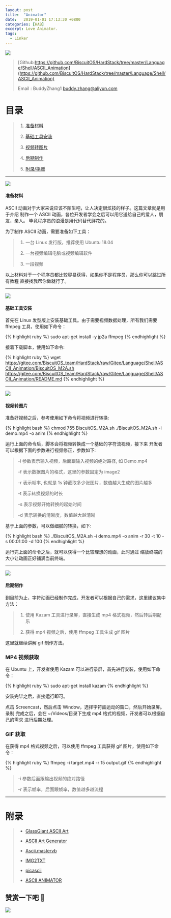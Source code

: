 ```yaml
---
layout: post
title:  "Animator"
date:   2019-01-01 17:13:30 +0800
categories: [HAB]
excerpt: Love Animator.
tags:
  - Linker
---
```


![](/assets/PDB/BiscuitOS/kernel/IND00000L0.PNG)

> [Github:https://github.com/BiscuitOS/HardStack/tree/master/Language/Shell/ASCII_Animation](https://github.com/BiscuitOS/HardStack/tree/master/Language/Shell/ASCII_Animation)
>
> Email : BuddyZhang1 [<buddy.zhang@aliyun.com>](buddy.zhang@aliyun.com)


# 目录

> 1. [准备材料](#准备材料)
>
> 2. [基础工具安装](#基础工具安装)
>
> 3. [视频转图片](#A)
>
> 4. [后期制作](#后期制作)
>
> 5. [附录/捐赠](#附录)

-------------------------------------------

<span id="准备材料"></span>

![](/assets/PDB/BiscuitOS/kernel/IND00000P.jpg)

#### 准备材料

ASCII 动画对于大家来说应该不陌生吧，让人决定很炫技的样子。这篇文章就是用于介绍
制作一个 ASCII 动画，各位开发者学会之后可以用它送给自己的爱人，朋友，亲人。
毕竟程序员的浪漫是用代码替代鲜花的。

为了制作 ASCII 动画，需要准备如下工具：

> 1. 一台 Linux 发行版，推荐使用 Ubuntu 18.04
>
> 2. 一台视频编辑电脑或视频编辑软件
>
> 3. 一段视频

以上材料对于一个程序员都比较容易获得，如果你不是程序员，那么你可以跳过所有教程
直接找我帮你做就行了。

-------------------------------------------------------------------

<span id="基础工具安装"></span>

![](/assets/PDB/BiscuitOS/kernel/IND00000T.jpg)

#### 基础工具安装

首先在 Linux 发型版上安装基础工具。由于需要视频数据处理，所有我们需要 ffmpeg 
工具，使用如下命令：

{% highlight ruby %}
sudo apt-get install -y jp2a ffmpeg
{% endhighlight %}

接着下载脚本，使用如下命令:

{% highlight ruby %}
wget https://gitee.com/BiscuitOS_team/HardStack/raw/Gitee/Language/Shell/ASCII_Animation/BiscuitOS_M2A.sh
https://gitee.com/BiscuitOS_team/HardStack/raw/Gitee/Language/Shell/ASCII_Animation/README.md
{% endhighlight %}

---------------------------------------------------------

<span id="A"></span>

![](/assets/PDB/BiscuitOS/kernel/IND00000I.jpg)

#### 视频转图片

准备好视频之后，参考使用如下命令将视频进行转换:

{% highlight bash %}
chmod 755 BiscuitOS_M2A.sh
./BiscuitOS_M2A.sh -i demo.mp4 -o anim
{% endhighlight %}

运行上面的命令后，脚本会将视频转换成一个基础的字符流视频，接下来
开发者可以根据下面的参数进行视频修正，参数如下:

> -i 参数表示输入视频，后面跟输入视频的绝对路径, 如 Demo.mp4
>
> -f 表示数据图片的格式，这里的参数固定为 image2
>
> -r 表示帧率, 也就是 1s 钟截取多少张图片，数值越大生成的图片越多
>
> -t 表示转换视频的时长
>
> -s 表示视频开始转换的起始时间
>
> -d 表示转换的清晰度，数值越大越清晰

基于上面的参数，可以做细腻的转换，如下:

{% highlight bash %}
./BiscuitOS_M2A.sh -i demo.mp4 -o anim -r 30 -t 10 -s 00:01:00 -d 100
{% endhighlight %}

运行完上面的命令之后，就可以获得一个比较理想的动画，此时通过
缩放终端的大小让动画正好铺满当前终端。

-----------------------------------------------------------

<span id="后期制作"></span>

![](/assets/PDB/BiscuitOS/kernel/IND00000G.jpg)

#### 后期制作

到目前为止，字符动画已经制作完成，开发者可以根据自己的需求，这里建议集中方法：

> 1. 使用 Kazam 工具进行录屏，直接生成 mp4 格式视频，然后转后期配乐
>
> 2. 获得 mp4 视频之后，使用 ffmpeg 工具生成 gif 图片

这里就继续讲解 gif 制作方法。

### MP4 视频获取

在 Ubuntu 上，开发者使用 Kazam 可以进行录屏，首先进行安装，使用如下命令：

{% highlight ruby %}
sudo apt-get install kazam
{% endhighlight %}

安装完毕之后，直接运行即可。

点击 Screencast，然后点击 Window，选择字符画运动的窗口，然后开始录屏。录制
完成之后，会在 ~/Videos/目录下生成 mp4 格式的视频，开发者可以根据自己的需求
进行后期处理。

### GIF 获取

在获得 mp4 格式视频之后，可以使用 ffmpeg 工具获得 gif 图片，使用如下命令：

{% highlight ruby %}
ffmpeg -i target.mp4 -r 15 output.gif
{% endhighlight %}

> -i 参数后面跟输出视频的绝对路径
>
> -r 表示帧率，后面跟帧率，数值越多越流程

------------------------------------------

# <span id="附录">附录</span>

> - [GlassGiant ASCII Art](http://glassgiant.com/ascii/)
> 
> - [ASCII Art Generator](https://www.ascii-art-generator.org/)
>
> - [Ascii.mastervb](http://ascii.mastervb.net/)
>
> - [IMG2TXT](https://www.degraeve.com/img2txt.php)
>
> - [picascii](http://picascii.com/)
>
> - [ASCII ANIMATOR](http://www.qqpr.com/)

## 赞赏一下吧 🙂

![](/assets/PDB/BiscuitOS/kernel/HAB000036.jpg)
